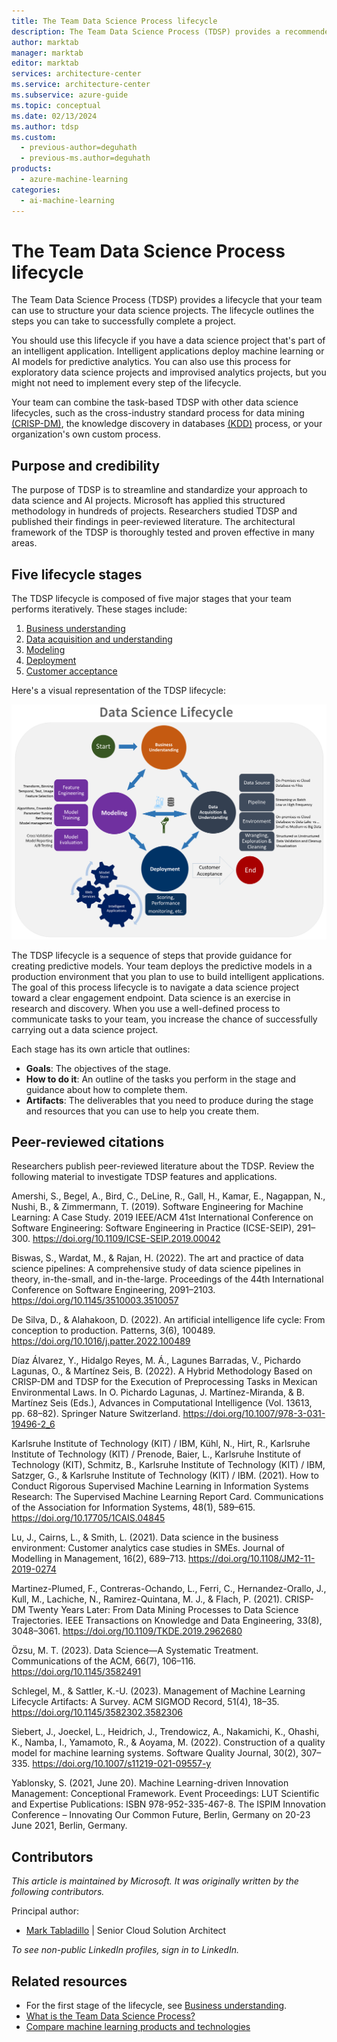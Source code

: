```yaml
---
title: The Team Data Science Process lifecycle
description: The Team Data Science Process (TDSP) provides a recommended lifecycle that you can use to structure your data science projects.
author: marktab
manager: marktab
editor: marktab
services: architecture-center
ms.service: architecture-center
ms.subservice: azure-guide
ms.topic: conceptual
ms.date: 02/13/2024
ms.author: tdsp
ms.custom:
  - previous-author=deguhath
  - previous-ms.author=deguhath
products:
  - azure-machine-learning
categories:
  - ai-machine-learning
---
```

# The Team Data Science Process lifecycle

The Team Data Science Process (TDSP) provides a lifecycle that your team can use to structure your data science projects. The lifecycle outlines the steps you can take to successfully complete a project. 

You should use this lifecycle if you have a data science project that's part of an intelligent application. Intelligent applications deploy machine learning or AI models for predictive analytics. You can also use this process for exploratory data science projects and improvised analytics projects, but you might not need to implement every step of the lifecycle.

Your team can combine the task-based TDSP with other data science lifecycles, such as the cross-industry standard process for data mining [(CRISP-DM)](https://wikipedia.org/wiki/Cross_Industry_Standard_Process_for_Data_Mining), the knowledge discovery in databases [(KDD)](https://wikipedia.org/wiki/Data_mining#Process) process, or your organization's own custom process.

## Purpose and credibility

The purpose of TDSP is to streamline and standardize your approach to data science and AI projects. Microsoft has applied this structured methodology in hundreds of projects. Researchers studied TDSP and published their findings in peer-reviewed literature. The architectural framework of the TDSP is thoroughly tested and proven effective in many areas.

## Five lifecycle stages

The TDSP lifecycle is composed of five major stages that your team performs iteratively. These stages include:

1. [Business understanding](lifecycle-business-understanding.md)
2. [Data acquisition and understanding](lifecycle-data.md)
3. [Modeling](lifecycle-modeling.md)
4. [Deployment](lifecycle-deployment.md)
5. [Customer acceptance](lifecycle-acceptance.md)

Here's a visual representation of the TDSP lifecycle:

[![Diagram that shows the stages of the TDSP lifecycle.](./media/lifecycle/tdsp-lifecycle2.png)](./media/lifecycle/tdsp-lifecycle2.png)

The TDSP lifecycle is a sequence of steps that provide guidance for creating predictive models. Your team deploys the predictive models in a production environment that you plan to use to build intelligent applications. The goal of this process lifecycle is to navigate a data science project toward a clear engagement endpoint. Data science is an exercise in research and discovery. When you use a well-defined process to communicate tasks to your team, you increase the chance of successfully carrying out a data science project.

Each stage has its own article that outlines:

* **Goals**: The objectives of the stage.
* **How to do it**: An outline of the tasks you perform in the stage and guidance about how to complete them.
* **Artifacts**: The deliverables that you need to produce during the stage and resources that you can use to help you create them.

## Peer-reviewed citations

Researchers publish peer-reviewed literature about the TDSP. Review the following material to investigate TDSP features and applications.

Amershi, S., Begel, A., Bird, C., DeLine, R., Gall, H., Kamar, E., Nagappan, N., Nushi, B., & Zimmermann, T. (2019). Software Engineering for Machine Learning: A Case Study. 2019 IEEE/ACM 41st International Conference on Software Engineering: Software Engineering in Practice (ICSE-SEIP), 291–300. https://doi.org/10.1109/ICSE-SEIP.2019.00042

Biswas, S., Wardat, M., & Rajan, H. (2022). The art and practice of data science pipelines: A comprehensive study of data science pipelines in theory, in-the-small, and in-the-large. Proceedings of the 44th International Conference on Software Engineering, 2091–2103. https://doi.org/10.1145/3510003.3510057

De Silva, D., & Alahakoon, D. (2022). An artificial intelligence life cycle: From conception to production. Patterns, 3(6), 100489. https://doi.org/10.1016/j.patter.2022.100489

Díaz Álvarez, Y., Hidalgo Reyes, M. Á., Lagunes Barradas, V., Pichardo Lagunas, O., & Martínez Seis, B. (2022). A Hybrid Methodology Based on CRISP-DM and TDSP for the Execution of Preprocessing Tasks in Mexican Environmental Laws. In O. Pichardo Lagunas, J. Martínez-Miranda, & B. Martínez Seis (Eds.), Advances in Computational Intelligence (Vol. 13613, pp. 68–82). Springer Nature Switzerland. https://doi.org/10.1007/978-3-031-19496-2_6

Karlsruhe Institute of Technology (KIT) / IBM, Kühl, N., Hirt, R., Karlsruhe Institute of Technology (KIT) / Prenode, Baier, L., Karlsruhe Institute of Technology (KIT), Schmitz, B., Karlsruhe Institute of Technology (KIT) / IBM, Satzger, G., & Karlsruhe Institute of Technology (KIT) / IBM. (2021). How to Conduct Rigorous Supervised Machine Learning in Information Systems Research: The Supervised Machine Learning Report Card. Communications of the Association for Information Systems, 48(1), 589–615. https://doi.org/10.17705/1CAIS.04845

Lu, J., Cairns, L., & Smith, L. (2021). Data science in the business environment: Customer analytics case studies in SMEs. Journal of Modelling in Management, 16(2), 689–713. https://doi.org/10.1108/JM2-11-2019-0274

Martinez-Plumed, F., Contreras-Ochando, L., Ferri, C., Hernandez-Orallo, J., Kull, M., Lachiche, N., Ramirez-Quintana, M. J., & Flach, P. (2021). CRISP-DM Twenty Years Later: From Data Mining Processes to Data Science Trajectories. IEEE Transactions on Knowledge and Data Engineering, 33(8), 3048–3061. https://doi.org/10.1109/TKDE.2019.2962680

Özsu, M. T. (2023). Data Science—A Systematic Treatment. Communications of the ACM, 66(7), 106–116. https://doi.org/10.1145/3582491

Schlegel, M., & Sattler, K.-U. (2023). Management of Machine Learning Lifecycle Artifacts: A Survey. ACM SIGMOD Record, 51(4), 18–35. https://doi.org/10.1145/3582302.3582306

Siebert, J., Joeckel, L., Heidrich, J., Trendowicz, A., Nakamichi, K., Ohashi, K., Namba, I., Yamamoto, R., & Aoyama, M. (2022). Construction of a quality model for machine learning systems. Software Quality Journal, 30(2), 307–335. https://doi.org/10.1007/s11219-021-09557-y

Yablonsky, S. (2021, June 20). Machine Learning-driven Innovation Management: Conceptional Framework. Event Proceedings: LUT Scientific and Expertise Publications: ISBN 978-952-335-467-8. The ISPIM Innovation Conference – Innovating Our Common Future, Berlin, Germany on 20-23 June 2021, Berlin, Germany.

## Contributors

*This article is maintained by Microsoft. It was originally written by the following contributors.* 

Principal author:

 - [Mark Tabladillo](https://www.linkedin.com/in/marktab) | Senior Cloud Solution Architect
 
*To see non-public LinkedIn profiles, sign in to LinkedIn.*

## Related resources

- For the first stage of the lifecycle, see [Business understanding](lifecycle-business-understanding.md).
- [What is the Team Data Science Process?](overview.yml)
- [Compare machine learning products and technologies](../ai-ml/guide/data-science-and-machine-learning.md)
